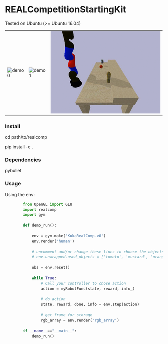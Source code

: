 # REALCompetitionStartingKit
Tested on Ubuntu (>= Ubuntu 16.04)

<TABLE " width="100%" BORDER="0">
<TR>
<TD><img src="docs/figs/demo0.gif" alt="demo0" width="100%"></TD>
<TD><img src="docs/figs/demo1.gif" alt="demo1" width="100%"></TD>
<TD><img src="docs/figs/demo2.gif" alt="demo1" width="100%"></TD>
</TR>
</TABLE>

### Install
cd path/to/realcomp 

pip install -e .

### Dependencies

pybullet

### Usage
Using the env:
```python
        from OpenGL import GLU
        import realcomp
        import gym

        def demo_run():
        
            env = gym.make('KukaRealComp-v0')
            env.render('human')
            
            # uncomment and/or change these lines to choose the objects to use
            # env.unwrapped.used_objects = ['tomato', 'mustard', 'orange']

            obs = env.reset()  
    
            while True:
                # Call your controller to chose action 
                action = myRobotFunc(state, reward, info_)
                
                # do action
                state, reward, done, info = env.step(action)
                
                # get frame for storage 
                rgb_array = env.render('rgb_array')
                             
        if __name__=="__main__":
            demo_run()
```
